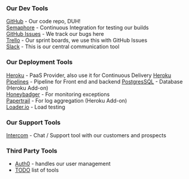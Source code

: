 ### Our Dev Tools

[GitHub](https://github.com/Brightergy) - Our code repo, DUH!   
[Semaphore](https://semaphoreci.com/) - Continuous Integration for testing our builds    
[GitHub Issues](https://github.com/Brightergy/brighterlink_io/issues) - We track our bugs here   
[Trello](https://trello.com/brightergy2) - Our sprint boards, we use this with GitHub Issues   
[Slack](https://brighterlink.slack.com) - This is our central communication tool   

### Our Deployment Tools

[Heroku](https://dashboard.heroku.com/) - PaaS Provider, also use it for Continuous Delivery
[Heroku Pipelines](https://dashboard-preview.heroku.com/pipelines/96c8bda9-9e99-4f94-8605-7ed6cf9c8261) - Pipeline for Front end and backend
[PostgresSQL](https://postgres.heroku.com/databases/brighterlink-api-heroku-postgresql-cyan) - Database (Heroku Add-on)    
[Honeybadger](https://app.honeybadger.io/projects/47512/faults?q=-is%3Aresolved+-is%3Aignored) - For monitoring exceptions    
[Papertrail](https://papertrailapp.com/systems/brighterlink-api/events?r=656373878381432838-656393487524384768) - For log aggregation (Heroku Add-on)    
[Loader.io](https://addons-sso.heroku.com/apps/brighterlink-api/addons/f7604646-27e9-494f-86c9-396b823af81c) - Load testing

### Our Support Tools

[Intercom](https://app.intercom.io/a/apps/me33wxbd/activity/mentions) - Chat / Support tool with our customers and prospects

### Third Party Tools

* [Auth0](https://manage.auth0.com/#/) - handles our user management    
* [TODO](todo.md) list of tools
